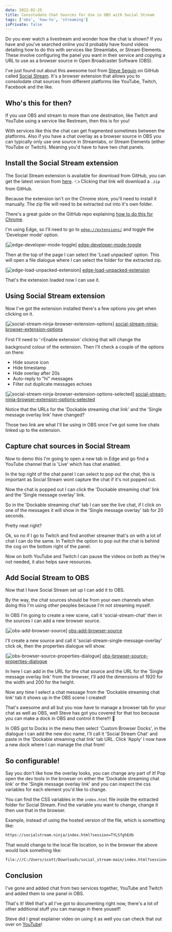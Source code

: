 ```yaml
---
date: 2022-02-25
title: Consolodate Chat Sources for Use in OBS with Social Stream
tags: ['obs', 'how-to', 'streaming']
isPrivate: false
---
```


Do you ever watch a livestream and wonder how the chat is shown? If
you have and you've searched online you'd probably have found videos
detailing how to do this with services like Streamlabs, or Stream
Elements. These involve configuring the panel you want in their
service and copying a URL to use as a browser source in Open
Broadcaster Software (OBS).

I've just found out about this awesome tool from [Steve Seguin] on
GitHub called [Social Stream]. It's a browser extension that allows
you to consolodate chat sources from different platforms like YouTube,
Twitch, Facebook and the like.

## Who's this for then?

If you use OBS and stream to more than one destination, like Twitch
and YouTube using a service like Restream, then this is for you!

With services like this the chat can get fragmented sometimes between
the platforms. Also if you have a chat overlay as a browser source in
OBS you can typically only use one source in Streamlabs, or Stream
Elements (either YouTube or Twitch). Meaning you'd have to have two
chat panels.

## Install the Social Stream extension

The Social Stream extension is available for download from GitHub, you
can get the latest version from [here]. 👈 Clicking that link will
download a `.zip` from GitHub.

Because the extension isn't on the Chrome store, you'll need to
install it manually. The zip file will need to be extracted out into
it's own folder.

There's a great guide on the GitHub repo explaining [how to do this
for Chrome].

I'm using Edge, so I'll need to go to [`edge://extensions/`] and
toggle the 'Developer mode' option.

[![edge-developer-mode-toggle]] [edge-developer-mode-toggle]

Then at the top of the page I can select the 'Load unpacked' option.
This will open a file dialogue where I can select the folder for the
extracted zip.

[![edge-load-unpacked-extension]] [edge-load-unpacked-extension]

That's the extension loaded now I can use it.

## Using Social Stream extension

Now I've got the extension installed there's a few options you get
when clicking on it.

[![social-stream-ninja-browser-extension-options]]
[social-stream-ninja-browser-extension-options]

First I'll need to '⚡Enable extension' clicking that will change the
background colour of the extension. Then I'll check a couple of the
options on there:

- Hide source icon
- Hide timestamp
- Hide overlay after 20s
- Auto-reply to "hi" messages
- Filter out duplicate messages echoes

[![social-stream-ninja-browser-extension-options-selected]]
[social-stream-ninja-browser-extension-options-selected]

Notice that the URLs for the 'Dockable streaming chat link' and the
'Single message overlay link' have changed?

Those two link are what I'll be using in OBS once I've got some live
chats linked up to the extension.

## Capture chat sources in Social Stream

Now to demo this I'm going to open a new tab in Edge and go find a
YouTube channel that is 'Live' which has chat enabled.

In the top right of the chat panel I can select to pop out the chat,
this is important as Social Stream wont capture the chat if it's not
popped out.

Now the chat is popped out I can click the 'Dockable streaming chat'
link and the 'Single message overlay' link.

So in the 'Dockable streaming chat' tab I can see the live chat, if I
click on one of the messages it will show in the 'Single message
overlay' tab for 20 seconds.

Pretty neat right?

Ok, so no if I go to Twitch and find another streamer that's on with a
lot of chat I can do the same. In Twitch the option to pop out the
chat is behind the cog on the bottom right of the panel.

Now on both YouTube and Twitch I can pause the videos on both as
they're not needed, it also helps save resources.

## Add Social Stream to OBS

Now that I have Social Stream set up I can add it to OBS.

By the way, the chat sources should be from your own channels when
doing this I'm using other peoples because I'm not streaming myself.

In OBS I'm going to create a new scene, call it 'social-stream-chat'
then in the sources I can add a new browser source.

[![obs-add-browser-source]] [obs-add-browser-source]

I'll create a new source and call it
'social-stream-single-message-overlay' click ok, then the properties
dialogue will show.

[![obs-browser-source-properties-dialogue]]
[obs-browser-source-properties-dialogue]

In here I can add in the URL for the chat source and the URL for the
'Single message overlay link' from the browser, I'll add the
dimensions of 1920 for the width and 200 for the height.

Now any time I select a chat message from the 'Dockable streaming chat
link' tab it shows up in the OBS scene I created!

That's awesome and all but you now have to manage a browser tab for
your chat as well as OBS, well Steve has got you covered for that too
because you can make a dock in OBS and control it there!!! 🤯

In OBS got to Docks in the menu then select 'Custom Browser Docks', in
the dialogue I can add the new doc name, I'll call it 'Social Stream
Chat' and paste in the 'Dockable streaming chat link' tab URL. Click
'Apply' I now have a new dock where I can manage the chat from!

## So configurable!

Say you don't like how the overlay looks, you can change any part of
it! Pop open the dev tools in the browser on either the 'Dockable
streaming chat link' or the 'Single message overlay link' and you can
inspect the css variables for each element you'd like to change.

You can find the CSS variables in the `index.html` file inside the
extracted folder for Social Stream. Find the variable you want to
change, change it then use that in the browser.

Example, instead of using the hosted version of the file, which is
something like:

```bash
https://socialstream.ninja/index.html?session=TYLSfghEdb
```

That would change to the local file location, so in the browser the
above would look something like:

```bash
file:///C:/Users/scott/Downloads/social_stream-main/index.html?session=TYLSfghEdb
```

## Conclusion

I've gone and added chat from two services together, YouTube and
Twitch and added them to one panel in OBS.

That's it! Well that's all I've got to documenting right now, there's
a lot of other additional stuff you can manage in there youself!

Steve did I great explainer video on using it as well you can check
that out over on [YouTube]!

<!-- Links -->

[steve seguin]: https://github.com/steveseguin
[social stream]: https://github.com/steveseguin/social_stream
[here]:
  https://github.com/steveseguin/social_stream/archive/refs/heads/main.zip
[how to do this for chrome]:
  https://github.com/steveseguin/social_stream#to-install
[`edge://extensions/`]: edge://extensions/
[youtube]: https://www.youtube.com/watch?v=X_11Np2JHNU

<!-- Images -->

[edge-developer-mode-toggle]:
  https://res.cloudinary.com/defkmsrpw/image/upload/q_auto,f_auto/v1645804438/scottspence.com/edge-developer-mode-toggle.png
[edge-load-unpacked-extension]:
  https://res.cloudinary.com/defkmsrpw/image/upload/q_auto,f_auto/v1645804996/scottspence.com/edge-load-unpacked-extension.png
[social-stream-ninja-browser-extension-options]:
  https://res.cloudinary.com/defkmsrpw/image/upload/q_auto,f_auto/v1645805384/scottspence.com/social-stream-ninja-browser-extension-options.png
[social-stream-ninja-browser-extension-options-selected]:
  https://res.cloudinary.com/defkmsrpw/image/upload/q_auto,f_auto/v1645806059/scottspence.com/social-stream-ninja-browser-extension-options-selected.png
[obs-add-browser-source]:
  https://res.cloudinary.com/defkmsrpw/image/upload/q_auto,f_auto/v1645809147/scottspence.com/obs-add-browser-source.png
[obs-browser-source-properties-dialogue]:
  https://res.cloudinary.com/defkmsrpw/image/upload/q_auto,f_auto/v1645809699/scottspence.com/obs-browser-source-properties-dialogue.png
